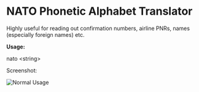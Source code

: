 NATO Phonetic Alphabet Translator
=================================

Highly useful for reading out confirmation numbers, airline PNRs, names (especially foreign names) etc.

__Usage:__

nato \<string\>

Screenshot:

![Normal Usage](https://www.dropbox.com/s/2a41off47xk4ecg/alfred_nato.png?raw=true)
